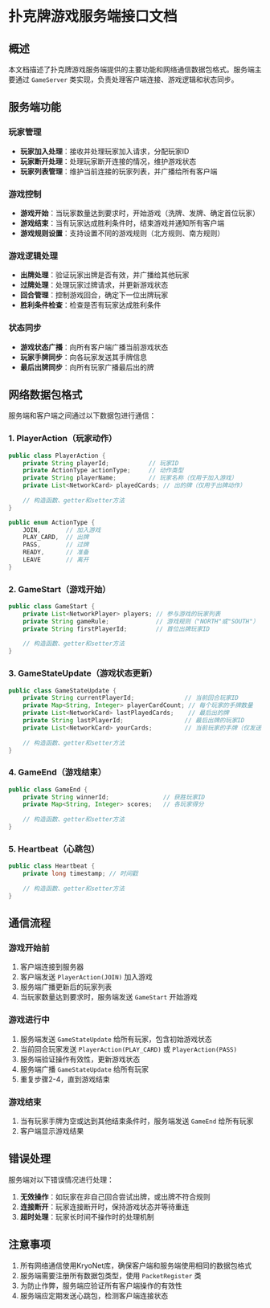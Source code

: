 # 扑克牌游戏服务端接口文档

## 概述

本文档描述了扑克牌游戏服务端提供的主要功能和网络通信数据包格式。服务端主要通过 `GameServer` 类实现，负责处理客户端连接、游戏逻辑和状态同步。

## 服务端功能

### 玩家管理

- **玩家加入处理**：接收并处理玩家加入请求，分配玩家ID
- **玩家断开处理**：处理玩家断开连接的情况，维护游戏状态
- **玩家列表管理**：维护当前连接的玩家列表，并广播给所有客户端

### 游戏控制

- **游戏开始**：当玩家数量达到要求时，开始游戏（洗牌、发牌、确定首位玩家）
- **游戏结束**：当有玩家达成胜利条件时，结束游戏并通知所有客户端
- **游戏规则设置**：支持设置不同的游戏规则（北方规则、南方规则）

### 游戏逻辑处理

- **出牌处理**：验证玩家出牌是否有效，并广播给其他玩家
- **过牌处理**：处理玩家过牌请求，并更新游戏状态
- **回合管理**：控制游戏回合，确定下一位出牌玩家
- **胜利条件检查**：检查是否有玩家达成胜利条件

### 状态同步

- **游戏状态广播**：向所有客户端广播当前游戏状态
- **玩家手牌同步**：向各玩家发送其手牌信息
- **最后出牌同步**：向所有玩家广播最后出的牌

## 网络数据包格式

服务端和客户端之间通过以下数据包进行通信：

### 1. PlayerAction（玩家动作）

```java
public class PlayerAction {
    private String playerId;           // 玩家ID
    private ActionType actionType;     // 动作类型
    private String playerName;         // 玩家名称（仅用于加入游戏）
    private List<NetworkCard> playedCards; // 出的牌（仅用于出牌动作）
    
    // 构造函数、getter和setter方法
}

public enum ActionType {
    JOIN,       // 加入游戏
    PLAY_CARD,  // 出牌
    PASS,       // 过牌
    READY,      // 准备
    LEAVE       // 离开
}
```

### 2. GameStart（游戏开始）

```java
public class GameStart {
    private List<NetworkPlayer> players; // 参与游戏的玩家列表
    private String gameRule;             // 游戏规则（"NORTH"或"SOUTH"）
    private String firstPlayerId;        // 首位出牌玩家ID
    
    // 构造函数、getter和setter方法
}
```

### 3. GameStateUpdate（游戏状态更新）

```java
public class GameStateUpdate {
    private String currentPlayerId;              // 当前回合玩家ID
    private Map<String, Integer> playerCardCount; // 每个玩家的手牌数量
    private List<NetworkCard> lastPlayedCards;    // 最后出的牌
    private String lastPlayerId;                 // 最后出牌的玩家ID
    private List<NetworkCard> yourCards;         // 当前玩家的手牌（仅发送给特定玩家）
    
    // 构造函数、getter和setter方法
}
```

### 4. GameEnd（游戏结束）

```java
public class GameEnd {
    private String winnerId;               // 获胜玩家ID
    private Map<String, Integer> scores;   // 各玩家得分
    
    // 构造函数、getter和setter方法
}
```

### 5. Heartbeat（心跳包）

```java
public class Heartbeat {
    private long timestamp; // 时间戳
    
    // 构造函数、getter和setter方法
}
```

## 通信流程

### 游戏开始前

1. 客户端连接到服务器
2. 客户端发送 `PlayerAction(JOIN)` 加入游戏
3. 服务端广播更新后的玩家列表
4. 当玩家数量达到要求时，服务端发送 `GameStart` 开始游戏

### 游戏进行中

1. 服务端发送 `GameStateUpdate` 给所有玩家，包含初始游戏状态
2. 当前回合玩家发送 `PlayerAction(PLAY_CARD)` 或 `PlayerAction(PASS)`
3. 服务端验证操作有效性，更新游戏状态
4. 服务端广播 `GameStateUpdate` 给所有玩家
5. 重复步骤2-4，直到游戏结束

### 游戏结束

1. 当有玩家手牌为空或达到其他结束条件时，服务端发送 `GameEnd` 给所有玩家
2. 客户端显示游戏结果

## 错误处理

服务端对以下错误情况进行处理：

1. **无效操作**：如玩家在非自己回合尝试出牌，或出牌不符合规则
2. **连接断开**：玩家连接断开时，保持游戏状态并等待重连
3. **超时处理**：玩家长时间不操作时的处理机制

## 注意事项

1. 所有网络通信使用KryoNet库，确保客户端和服务端使用相同的数据包格式
2. 服务端需要注册所有数据包类型，使用 `PacketRegister` 类
3. 为防止作弊，服务端应验证所有客户端操作的有效性
4. 服务端应定期发送心跳包，检测客户端连接状态 